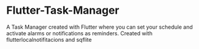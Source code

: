 # Flutter-Task-Manager
A Task Manager created with Flutter where you can set your schedule and activate alarms or notifications as reminders. Created with flutterlocalnotifitacions and sqflite
